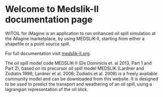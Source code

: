 # Welcome to Medslik-II documentation page

WITOIL for iMagine is an application to run enhanced oil spill simulation at the iMagine marketplace, by using MEDSLIK-II, starting from either a shapefile or a point source spill.

For full documentation visit [medslik-II.org](http://www.medslik-ii.org/users/account.php).

The oil spill model code MEDSLIK-II (De Dominicis et. al 2013, Part 1 and Part 2), based on its precursor oil spill model MEDSLIK (Lardner and Zodiatis 1998; Lardner et al. 2006; Zodiatis et al. 2008) is a freely available community model and can be downloaded from this website. It is designed to be used to predict the transport and weathering of an oil spill, using a lagrangian representation of the oil slick.
